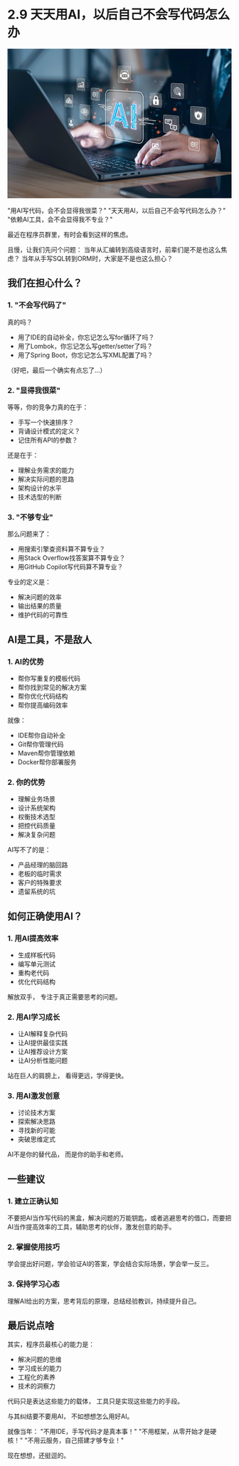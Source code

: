 # 2.9 天天用AI，以后自己不会写代码怎么办

![AI编程](../assets/images/chapter2/ai-coding.jpg)

"用AI写代码，会不会显得我很菜？"
"天天用AI，以后自己不会写代码怎么办？"
"依赖AI工具，会不会显得我不专业？"

最近在程序员群里，有时会看到这样的焦虑。

且慢，让我们先问个问题：
当年从汇编转到高级语言时，前辈们是不是也这么焦虑？
当年从手写SQL转到ORM时，大家是不是也这么担心？

## 我们在担心什么？

### 1. "不会写代码了"
真的吗？
- 用了IDE的自动补全，你忘记怎么写for循环了吗？
- 用了Lombok，你忘记怎么写getter/setter了吗？
- 用了Spring Boot，你忘记怎么写XML配置了吗？

（好吧，最后一个确实有点忘了...）

### 2. "显得我很菜"
等等，你的竞争力真的在于：

- 手写一个快速排序？
- 背诵设计模式的定义？
- 记住所有API的参数？

还是在于：

- 理解业务需求的能力
- 解决实际问题的思路
- 架构设计的水平
- 技术选型的判断

### 3. "不够专业"
那么问题来了：

- 用搜索引擎查资料算不算专业？
- 用Stack Overflow找答案算不算专业？
- 用GitHub Copilot写代码算不算专业？

专业的定义是：

- 解决问题的效率
- 输出结果的质量
- 维护代码的可靠性

## AI是工具，不是敌人

### 1. AI的优势
- 帮你写重复的模板代码
- 帮你找到常见的解决方案
- 帮你优化代码结构
- 帮你提高编码效率

就像：

- IDE帮你自动补全
- Git帮你管理代码
- Maven帮你管理依赖
- Docker帮你部署服务

### 2. 你的优势
- 理解业务场景
- 设计系统架构
- 权衡技术选型
- 把控代码质量
- 解决复杂问题

AI写不了的是：

- 产品经理的脑回路
- 老板的临时需求
- 客户的特殊要求
- 遗留系统的坑

## 如何正确使用AI？

### 1. 用AI提高效率
- 生成样板代码
- 编写单元测试
- 重构老代码
- 优化代码结构

解放双手，
专注于真正需要思考的问题。

### 2. 用AI学习成长
- 让AI解释复杂代码
- 让AI提供最佳实践
- 让AI推荐设计方案
- 让AI分析性能问题

站在巨人的肩膀上，
看得更远，学得更快。

### 3. 用AI激发创意
- 讨论技术方案
- 探索解决思路
- 寻找新的可能
- 突破思维定式

AI不是你的替代品，
而是你的助手和老师。

## 一些建议

### 1. 建立正确认知
不要把AI当作写代码的黑盒，解决问题的万能钥匙，或者逃避思考的借口，而要把AI当作提高效率的工具，辅助思考的伙伴，激发创意的助手。

### 2. 掌握使用技巧
学会提出好问题，学会验证AI的答案，学会结合实际场景，学会举一反三。

### 3. 保持学习心态
理解AI给出的方案，思考背后的原理，总结经验教训，持续提升自己。

## 最后说点啥

其实，程序员最核心的能力是：

- 解决问题的思维
- 学习成长的能力
- 工程化的素养
- 技术的洞察力

代码只是表达这些能力的载体，
工具只是实现这些能力的手段。

与其纠结要不要用AI，
不如想想怎么用好AI。

就像当年：
"不用IDE，手写代码才是真本事！"
"不用框架，从零开始才是硬核！"
"不用云服务，自己搭建才够专业！"

现在想想，还挺逗的。